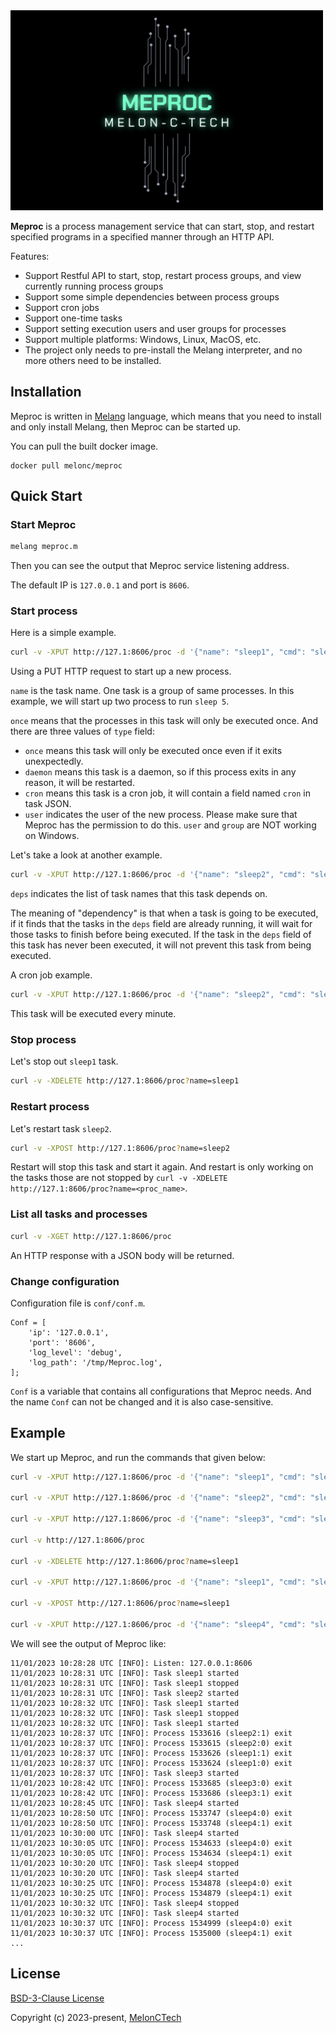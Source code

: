 <img src="https://raw.githubusercontent.com/MelonCTech/Meproc/master/docs/logo.png" style="width:500px;" />


<br>

**Meproc** is a process management service that can start, stop, and restart specified programs in a specified manner through an HTTP API.

Features:
- Support Restful API to start, stop, restart process groups, and view currently running process groups
- Support some simple dependencies between process groups
- Support cron jobs
- Support one-time tasks
- Support setting execution users and user groups for processes
- Support multiple platforms: Windows, Linux, MacOS, etc.
- The project only needs to pre-install the Melang interpreter, and no more others need to be installed.



## Installation

Meproc is written in [Melang](https://github.com/Water-Melon/Melang) language, which means that you need to install and only install Melang, then Meproc can be started up.

You can pull the built docker image.

```
docker pull melonc/meproc
```



## Quick Start



### Start Meproc

```bash
melang meproc.m
```

Then you can see the output that Meproc service listening address.

The default IP is `127.0.0.1` and port is `8606`.



### Start process

Here is a simple example.

```bash
curl -v -XPUT http://127.1:8606/proc -d '{"name": "sleep1", "cmd": "sleep 5", "type": "once", "replica": 2, "user": "guest"}'
```

Using a PUT HTTP request to start up a new process.

`name` is the task name. One task is a group of same processes. In this example, we will start up two process to run `sleep 5`.

`once` means that the processes in this task will only be executed once. And there are three values of `type` field:

- `once` means this task will only be executed once even if it exits unexpectedly.
- `daemon` means this task is a daemon, so if this process exits in any reason, it will be restarted.
- `cron` means this task is a cron job, it will contain a field named `cron` in task JSON.
- `user` indicates the user of the new process. Please make sure that Meproc has the permission to do this. `user` and `group` are NOT working on Windows.



Let's take a look at another example.

```bash
curl -v -XPUT http://127.1:8606/proc -d '{"name": "sleep2", "cmd": "sleep 5", "type": "once", "replica": 2, "deps": ["sleep1"]}'
```

`deps` indicates the list of task names that this task depends on.

The meaning of "dependency" is that when a task is going to be executed, if it finds that the tasks in the `deps` field are already running, it will wait for those tasks to finish before being executed. If the task in the `deps` field of this task has never been executed, it will not prevent this task from being executed.



A cron job example.

```bash
curl -v -XPUT http://127.1:8606/proc -d '{"name": "sleep2", "cmd": "sleep 5", "type": "cron", "cron": "* * * * *", "replica": 2}'
```

This task will be executed every minute.



### Stop process

Let's stop out `sleep1` task.

```bash
curl -v -XDELETE http://127.1:8606/proc?name=sleep1
```



### Restart process

Let's restart task `sleep2`.

```bash
curl -v -XPOST http://127.1:8606/proc?name=sleep2
```

 Restart will stop this task and start it again. And restart is only working on the tasks those are not stopped by `curl -v -XDELETE http://127.1:8606/proc?name=<proc_name>`.



### List all tasks and processes

```bash
curl -v -XGET http://127.1:8606/proc
```

An HTTP response with a JSON body will be returned.



### Change configuration

Configuration file is `conf/conf.m`.

```
Conf = [
    'ip': '127.0.0.1',
    'port': '8606',
    'log_level': 'debug',
    'log_path': '/tmp/Meproc.log',
];
```

`Conf` is a variable that contains all configurations that Meproc needs. And the name `Conf` can not be changed and it is also case-sensitive.



## Example

We start up Meproc, and run the commands that given below:

```bash
curl -v -XPUT http://127.1:8606/proc -d '{"name": "sleep1", "cmd": "sleep 5", "type": "once", "replica": 2}'

curl -v -XPUT http://127.1:8606/proc -d '{"name": "sleep2", "cmd": "sleep 5", "type": "once", "replica": 2, "deps": ["sleep1"]}'

curl -v -XPUT http://127.1:8606/proc -d '{"name": "sleep3", "cmd": "sleep 5", "type": "once", "replica": 2, "deps": ["sleep1", "sleep2"]}'

curl -v http://127.1:8606/proc

curl -v -XDELETE http://127.1:8606/proc?name=sleep1

curl -v -XPUT http://127.1:8606/proc -d '{"name": "sleep1", "cmd": "sleep 5", "type": "once", "replica": 2}'

curl -v -XPOST http://127.1:8606/proc?name=sleep1

curl -v -XPUT http://127.1:8606/proc -d '{"name": "sleep4", "cmd": "sleep 5", "type": "cron", "cron": "* * * * *", "replica": 2}'
```

We will see the output of Meproc like:

```
11/01/2023 10:28:28 UTC [INFO]: Listen: 127.0.0.1:8606
11/01/2023 10:28:31 UTC [INFO]: Task sleep1 started
11/01/2023 10:28:31 UTC [INFO]: Task sleep1 stopped
11/01/2023 10:28:31 UTC [INFO]: Task sleep2 started
11/01/2023 10:28:32 UTC [INFO]: Task sleep1 started
11/01/2023 10:28:32 UTC [INFO]: Task sleep1 stopped
11/01/2023 10:28:32 UTC [INFO]: Task sleep1 started
11/01/2023 10:28:37 UTC [INFO]: Process 1533616 (sleep2:1) exit
11/01/2023 10:28:37 UTC [INFO]: Process 1533615 (sleep2:0) exit
11/01/2023 10:28:37 UTC [INFO]: Process 1533626 (sleep1:1) exit
11/01/2023 10:28:37 UTC [INFO]: Process 1533624 (sleep1:0) exit
11/01/2023 10:28:37 UTC [INFO]: Task sleep3 started
11/01/2023 10:28:42 UTC [INFO]: Process 1533685 (sleep3:0) exit
11/01/2023 10:28:42 UTC [INFO]: Process 1533686 (sleep3:1) exit
11/01/2023 10:28:45 UTC [INFO]: Task sleep4 started
11/01/2023 10:28:50 UTC [INFO]: Process 1533747 (sleep4:0) exit
11/01/2023 10:28:50 UTC [INFO]: Process 1533748 (sleep4:1) exit
11/01/2023 10:30:00 UTC [INFO]: Task sleep4 started
11/01/2023 10:30:05 UTC [INFO]: Process 1534633 (sleep4:0) exit
11/01/2023 10:30:05 UTC [INFO]: Process 1534634 (sleep4:1) exit
11/01/2023 10:30:20 UTC [INFO]: Task sleep4 stopped
11/01/2023 10:30:20 UTC [INFO]: Task sleep4 started
11/01/2023 10:30:25 UTC [INFO]: Process 1534878 (sleep4:0) exit
11/01/2023 10:30:25 UTC [INFO]: Process 1534879 (sleep4:1) exit
11/01/2023 10:30:32 UTC [INFO]: Task sleep4 stopped
11/01/2023 10:30:32 UTC [INFO]: Task sleep4 started
11/01/2023 10:30:37 UTC [INFO]: Process 1534999 (sleep4:0) exit
11/01/2023 10:30:37 UTC [INFO]: Process 1535000 (sleep4:1) exit
...
```



## License

[BSD-3-Clause License](https://github.com/Water-Melon/Melang/blob/master/LICENSE)

Copyright (c) 2023-present, [MelonCTech](https://github.com/MelonCTech)
